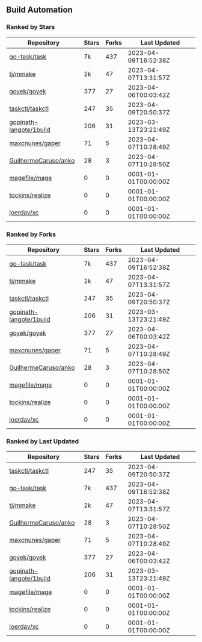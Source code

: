 ## Build Automation

### Ranked by Stars

| Repository | Stars | Forks | Last Updated |
|------------|-------|-------|--------------|
| [go-task/task](https://github.com/go-task/task) | 7k | 437 | 2023-04-09T16:52:38Z |
| [tj/mmake](https://github.com/tj/mmake) | 2k | 47 | 2023-04-07T13:31:57Z |
| [goyek/goyek](https://github.com/goyek/goyek) | 377 | 27 | 2023-04-06T00:03:42Z |
| [taskctl/taskctl](https://github.com/taskctl/taskctl) | 247 | 35 | 2023-04-09T20:50:37Z |
| [gopinath-langote/1build](https://github.com/gopinath-langote/1build) | 206 | 31 | 2023-03-13T23:21:49Z |
| [maxcnunes/gaper](https://github.com/maxcnunes/gaper) | 71 | 5 | 2023-04-07T10:28:49Z |
| [GuilhermeCaruso/anko](https://github.com/GuilhermeCaruso/anko) | 28 | 3 | 2023-04-07T10:28:50Z |
| [magefile/mage](https://github.com/magefile/mage) | 0 | 0 | 0001-01-01T00:00:00Z |
| [tockins/realize](https://github.com/tockins/realize) | 0 | 0 | 0001-01-01T00:00:00Z |
| [joerdav/xc](https://github.com/joerdav/xc) | 0 | 0 | 0001-01-01T00:00:00Z |

### Ranked by Forks

| Repository | Stars | Forks | Last Updated |
|------------|-------|-------|--------------|
| [go-task/task](https://github.com/go-task/task) | 7k | 437 | 2023-04-09T16:52:38Z |
| [tj/mmake](https://github.com/tj/mmake) | 2k | 47 | 2023-04-07T13:31:57Z |
| [taskctl/taskctl](https://github.com/taskctl/taskctl) | 247 | 35 | 2023-04-09T20:50:37Z |
| [gopinath-langote/1build](https://github.com/gopinath-langote/1build) | 206 | 31 | 2023-03-13T23:21:49Z |
| [goyek/goyek](https://github.com/goyek/goyek) | 377 | 27 | 2023-04-06T00:03:42Z |
| [maxcnunes/gaper](https://github.com/maxcnunes/gaper) | 71 | 5 | 2023-04-07T10:28:49Z |
| [GuilhermeCaruso/anko](https://github.com/GuilhermeCaruso/anko) | 28 | 3 | 2023-04-07T10:28:50Z |
| [magefile/mage](https://github.com/magefile/mage) | 0 | 0 | 0001-01-01T00:00:00Z |
| [tockins/realize](https://github.com/tockins/realize) | 0 | 0 | 0001-01-01T00:00:00Z |
| [joerdav/xc](https://github.com/joerdav/xc) | 0 | 0 | 0001-01-01T00:00:00Z |

### Ranked by Last Updated

| Repository | Stars | Forks | Last Updated |
|------------|-------|-------|--------------|
| [taskctl/taskctl](https://github.com/taskctl/taskctl) | 247 | 35 | 2023-04-09T20:50:37Z |
| [go-task/task](https://github.com/go-task/task) | 7k | 437 | 2023-04-09T16:52:38Z |
| [tj/mmake](https://github.com/tj/mmake) | 2k | 47 | 2023-04-07T13:31:57Z |
| [GuilhermeCaruso/anko](https://github.com/GuilhermeCaruso/anko) | 28 | 3 | 2023-04-07T10:28:50Z |
| [maxcnunes/gaper](https://github.com/maxcnunes/gaper) | 71 | 5 | 2023-04-07T10:28:49Z |
| [goyek/goyek](https://github.com/goyek/goyek) | 377 | 27 | 2023-04-06T00:03:42Z |
| [gopinath-langote/1build](https://github.com/gopinath-langote/1build) | 206 | 31 | 2023-03-13T23:21:49Z |
| [magefile/mage](https://github.com/magefile/mage) | 0 | 0 | 0001-01-01T00:00:00Z |
| [tockins/realize](https://github.com/tockins/realize) | 0 | 0 | 0001-01-01T00:00:00Z |
| [joerdav/xc](https://github.com/joerdav/xc) | 0 | 0 | 0001-01-01T00:00:00Z |

